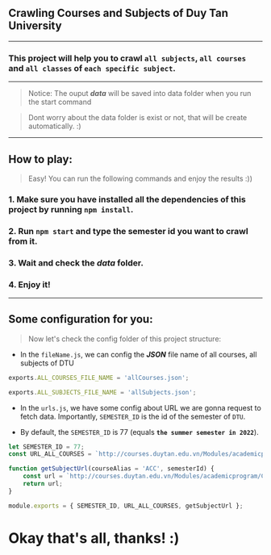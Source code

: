 ## Crawling Courses and Subjects of Duy Tan University

---

### This project will help you to crawl `all subjects`, `all courses` and `all classes` of `each specific subject`.

---

> Notice: The ouput **_data_** will be saved into data folder when you run the start command

> Dont worry about the data folder is exist or not, that will be create automatically. :)

---

## How to play:

> Easy! You can run the following commands and enjoy the results :))

### 1. Make sure you have installed all the dependencies of this project by running `npm install`.

### 2. Run `npm start` and type the semester id you want to crawl from it.

### 3. Wait and check the ***data*** folder.

### 4. Enjoy it!

---

## Some configuration for you:

> Now let's check the config folder of this project structure:

-   In the `fileName.js`, we can config the **_JSON_** file name of all courses, all subjects of DTU

```js
exports.ALL_COURSES_FILE_NAME = 'allCourses.json';

exports.ALL_SUBJECTS_FILE_NAME = 'allSubjects.json';
```

-   In the `urls.js`, we have some config about URL we are gonna request to fetch data. Importantly, `SEMESTER_ID` is the id of the semester of `DTU`.

- By default, the `SEMESTER_ID` is 77 (equals **`the summer semester in 2022`**).

```js
let SEMESTER_ID = 77;
const URL_ALL_COURSES = `http://courses.duytan.edu.vn/Modules/academicprogram/ajax/LoadCourses.aspx?t=1646885465830`;

function getSubjectUrl(courseAlias = 'ACC', semesterId) {
	const url = `http://courses.duytan.edu.vn/Modules/academicprogram/CourseResultSearch.aspx?discipline=${courseAlias}&keyword1=&hocky=${semesterId}&t=1646885465830`;
	return url;
}

module.exports = { SEMESTER_ID, URL_ALL_COURSES, getSubjectUrl };
```

# Okay that's all, thanks! :)
